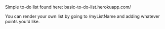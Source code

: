 
Simple to-do list found here: basic-to-do-list.herokuapp.com/

You can render your own list by going to /myListName and adding whatever points you'd like. 
